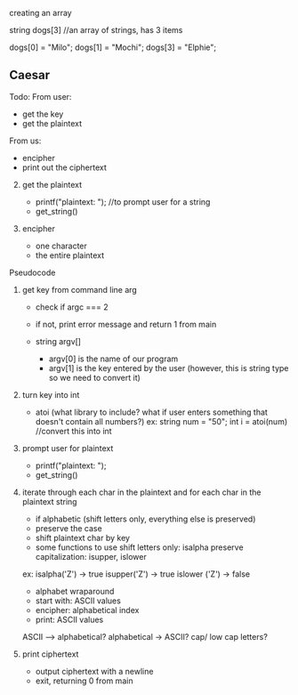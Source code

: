 creating an array

string dogs[3] //an array of strings, has 3 items

dogs[0] = "Milo";
dogs[1] = "Mochi";
dogs[3] = "Elphie";



Caesar
------

Todo:
From user:
- get the key
- get the plaintext

From us:
- encipher
- print out the ciphertext

2. get the plaintext
	- printf("plaintext: "); //to prompt user for a string
	- get_string()

3. encipher
	- one character
	- the entire plaintext




Pseudocode
1. get key from command line arg
    - check if argc === 2
    - if not, print error message and return 1 from main

    - string argv[]
		- argv[0] is the name of our program
		- argv[1] is the key entered by the user (however, this is string type so we need to convert it)

2. turn key into int
    - atoi (what library to include? what if user enters something that doesn't contain all numbers?)
		ex: string num = "50";
		int i = atoi(num) //convert this into int

3. prompt user for plaintext
    - printf("plaintext: ");
    - get_string()

4. iterate through each char in the plaintext and for each char in the plaintext string
    - if alphabetic (shift letters only, everything else is preserved)
    - preserve the case
    - shift plaintext char by key

    * some functions to use
    shift letters only: isalpha
    preserve capitalization: isupper, islower

    ex: isalpha('Z') -> true
    isupper('Z') -> true
    islower ('Z') -> false


    * alphabet wraparound
    - start with: ASCII values
    - encipher: alphabetical index
    - print: ASCII values

    ASCII --> alphabetical?
    alphabetical -> ASCII?
    cap/ low cap letters?

5. print ciphertext
    - output ciphertext with a newline
    - exit, returning 0 from main

